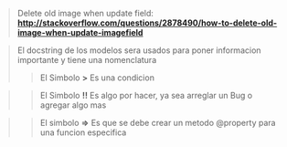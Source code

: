 >Delete old image when update field:  **http://stackoverflow.com/questions/2878490/how-to-delete-old-image-when-update-imagefield**

>El docstring de los modelos sera usados para poner informacion importante y tiene una nomenclatura
>> El Simbolo **>** Es una condicion

>> El Simbolo **!!** Es algo por hacer, ya sea arreglar un Bug o agregar algo mas

>> El simbolo **=>** Es que se debe crear un metodo @property para una funcion especifica